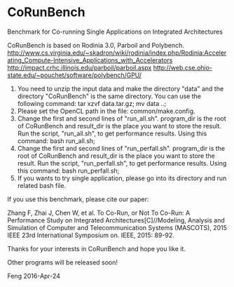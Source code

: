 # CoRunBench
Benchmark for Co-running Single Applications on Integrated Architectures

CoRunBench is based on Rodinia 3.0, Parboil and Polybench.
http://www.cs.virginia.edu/~skadron/wiki/rodinia/index.php/Rodinia:Accelerating_Compute-Intensive_Applications_with_Accelerators
http://impact.crhc.illinois.edu/parboil/parboil.aspx
http://web.cse.ohio-state.edu/~pouchet/software/polybench/GPU/

1. You need to unzip the input data and make the directory "data" and the directory "CoRunBench" is the same directory.
You can use the following command:
tar xzvf data.tar.gz;
mv data ..;
2. Please set the OpenCL path in the file: common/make.config.
3. Change the first and second lines of "run_all.sh".
program_dir is the root of CoRunBench and result_dir is the place you want to store the result.
Run the script, "run_all.sh", to get performance results.
Using this command:
bash run_all.sh;
4. Change the first and second lines of "run_perfall.sh".
program_dir is the root of CoRunBench and result_dir is the place you want to store the result. Run the script, "run_perfall.sh", to get performance results.
Using this command:
bash run_perfall.sh;
5. If you wants to try single application, please go into its directory and run related bash file.

If you use this benchmark, please cite our paper:

Zhang F, Zhai J, Chen W, et al. To Co-Run, or Not To Co-Run: A Performance Study on Integrated Architectures[C]//Modeling, Analysis and Simulation of Computer and Telecommunication Systems (MASCOTS), 2015 IEEE 23rd International Symposium on. IEEE, 2015: 89-92.

Thanks for your interests in CoRunBench and hope you like it.

Other programs will be released soon!

Feng
2016-Apr-24
